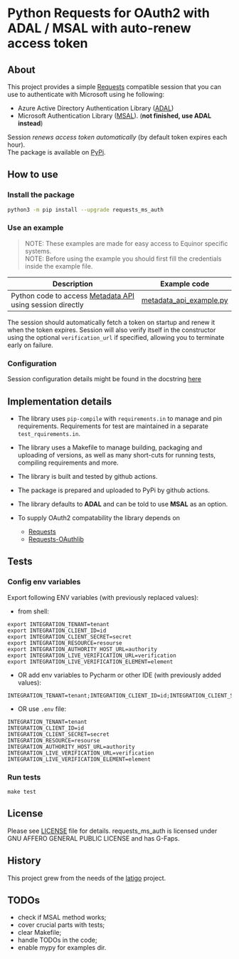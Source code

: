 # Python Requests for OAuth2 with ADAL / MSAL with auto-renew access token

## About

This project provides a simple [Requests](https://requests.readthedocs.io/en/master/) compatible session that you can use to authenticate with Microsoft using he following:
* Azure Active Directory Authentication Library ([ADAL](https://adal-python.readthedocs.io/en/latest))
* Microsoft Authentication Library ([MSAL](https://msal-python.readthedocs.io/en/latest)). (**not finished, use ADAL instead**)

Session *renews access token automatically* (by default token expires each hour).  
The package is available on [PyPi](https://pypi.org/project/requests-ms-auth/).

## How to use

### Install the package

```bash
python3 -m pip install --upgrade requests_ms_auth
```

### Use an example

> NOTE: These examples are made for easy access to Equinor specific systems.  
> NOTE: Before using the example you should first fill the credentials inside the example file. 

| Description | Example code |
|-------------|-----------|
| Python code to access [Metadata API](https://github.com/equinor/omnia-prevent-mdapi) using session directly| [metadata_api_example.py](https://github.com/equinor/requests_ms_auth/blob/master/examples/metadata_api_example.py) |

The session should automatically fetch a token on startup and renew it when the token expires. 
Session will also verify itself in the constructor using the optional `verification_url` if specified, allowing you to terminate early on failure.

### Configuration 

Session configuration details might be found in the docstring [here](https://github.com/equinor/requests_ms_auth/blob/master/requests_ms_auth/ms_session_config.py)


## Implementation details

* The library uses `pip-compile` with `requirements.in` to manage and pin requirements. Requirements for test are maintained in a separate `test_rquirements.in`.

* The library uses a Makefile to manage building, packaging and uploading of versions, as well as many short-cuts for running tests, compiling requirements and more.

* The library is built and tested by github actions.

* The package is prepared and uploaded to PyPi by github actions.

* The library defaults to **ADAL** and can be told to use **MSAL** as an option.

* To supply OAuth2 compatability the library depends on
  * [Requests](https://requests.readthedocs.io/en/master/)
  * [Requests-OAuthlib](https://requests-oauthlib.readthedocs.io/en/latest/) 


## Tests

### Config env variables
Export following ENV variables (with previously replaced values):

- from shell:
```shell script
export INTEGRATION_TENANT=tenant
export INTEGRATION_CLIENT_ID=id
export INTEGRATION_CLIENT_SECRET=secret
export INTEGRATION_RESOURCE=resourse
export INTEGRATION_AUTHORITY_HOST_URL=authority
export INTEGRATION_LIVE_VERIFICATION_URL=verification
export INTEGRATION_LIVE_VERIFICATION_ELEMENT=element
```

- OR add env variables to Pycharm or other IDE (with previously added values):
```text
INTEGRATION_TENANT=tenant;INTEGRATION_CLIENT_ID=id;INTEGRATION_CLIENT_SECRET=secret;INTEGRATION_RESOURCE=resourse;INTEGRATION_AUTHORITY_HOST_URL=authority;INTEGRATION_LIVE_VERIFICATION_URL=verification;INTEGRATION_LIVE_VERIFICATION_ELEMENT=element;
```

- OR use `.env` file:
```.env
INTEGRATION_TENANT=tenant
INTEGRATION_CLIENT_ID=id
INTEGRATION_CLIENT_SECRET=secret
INTEGRATION_RESOURCE=resourse
INTEGRATION_AUTHORITY_HOST_URL=authority
INTEGRATION_LIVE_VERIFICATION_URL=verification
INTEGRATION_LIVE_VERIFICATION_ELEMENT=element
```

### Run tests
```
make test
```

## License

Please see [LICENSE](https://github.com/equinor/requests_ms_auth/blob/master/LICENSE) file for details. requests_ms_auth is licensed under GNU AFFERO GENERAL PUBLIC LICENSE and has G-Faps.

## History

This project grew from the needs of the [latigo](https://github.com/equinor/latigo) project.

## TODOs
- check if MSAL method works;
- cover crucial parts with tests;
- clear Makefile;
- handle TODOs in the code;
- enable mypy for examples dir.
 